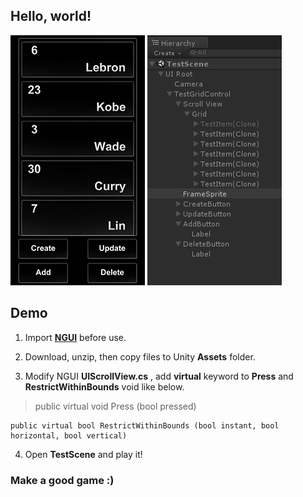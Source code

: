 
## Hello, world!

![](/Screen.png) ![](/Hierarchy.png)

## Demo

1. Import [**NGUI**](https://www.assetstore.unity3d.com/en/#!/content/2413) before use.

2. Download, unzip, then copy files to Unity **Assets** folder.

3. Modify NGUI **UIScrollView.cs** , add **virtual** keyword to **Press** and **RestrictWithinBounds** void like below.

> public virtual void Press (bool pressed)

	public virtual bool RestrictWithinBounds (bool instant, bool horizontal, bool vertical)
    
4. Open **TestScene** and play it!


### Make a good game :)
